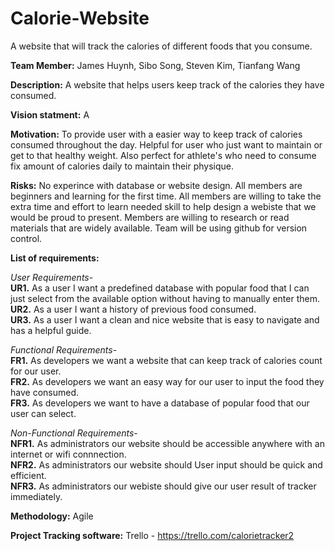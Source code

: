 # Calorie-Website
A website that will track the calories of different foods that you consume. 

**Team Member:**
James Huynh,
Sibo Song,
Steven Kim,
Tianfang Wang

**Description:** 
A website that helps users keep track of the calories they have consumed.

**Vision statment:**
A 

**Motivation:**
To provide user with a easier way to keep track of calories consumed throughout the day.
Helpful for user who just want to maintain or get to that healthy weight. Also perfect for 
athlete's who need to consume fix amount of calories daily to maintain their physique.

**Risks:**
No experince with database or website design. All members are beginners and
learning for the first time. All members are willing to take the extra time and effort to
learn needed skill to help design a webiste that we would be proud to present. Members are
willing to research or read materials that are widely available. Team will be using github 
for version control.

**List of requirements:**

*User Requirements*-    
  **UR1.** As a user I want a predefined database with popular food that I can just select from the available
     option without having to manually enter them.  
  **UR2.** As a user I want a history of previous food consumed.    
  **UR3.** As a user I want a clean and nice website that is easy to navigate and has a helpful guide.  

*Functional Requirements*-  
**FR1.** As developers we want a website that can keep track of calories count for our user.  
**FR2.** As developers we want an easy way for our user to input the food they have consumed.  
**FR3.** As developers we want to have a database of popular food that our user can select.

*Non-Functional Requirements*-  
**NFR1.** As administrators our website should be accessible anywhere with an internet or wifi connnection.  
**NFR2.** As administrators our website should User input should be quick and efficient.  
**NFR3.** As administrators our webiste should give our user result of tracker immediately. 

**Methodology:**
Agile

**Project Tracking software:**
Trello - https://trello.com/calorietracker2



